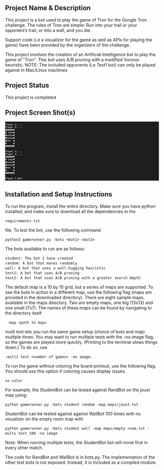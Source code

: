 ## Project Name & Description

This project is a bot used to play the game of Tron for the Google Tron challenge. The rules of Tron are simple: Run into your trail or your opponent’s trail, or into a wall, and you die.

Support code (i.e a visualizer for the game as well as APIs for playing the game) have been provided by the organizers of the challenge. 

This project involves the creation of an Artificial Intelligence bot to play the game of "Tron". This bot uses A/B pruning with a modified Voronoi heuristic. NOTE: The included opponents (i.e Test1 bot) can only be played against in Mac/Linux machines


## Project Status

This project is completed

## Project Screen Shot(s)

![ScreenShot](https://github.com/singhru27/AI-Bot/blob/main/screenshots/Home.png?raw=true)


## Installation and Setup Instructions

To run the program, install the entire directory. Make sure you have python installed, and make sure to download all the dependencies in the 

```
requirements.txt
```
file. To test the bot, use the following command

```
python3 gamerunner.py -bots <bot1> <bot2>
```

The bots available to run are as follows:

```
student: The bot I have created
random: A bot that moves randomly
wall: A bot that uses a wall-hugging heuristic
test1: A bot that uses A/B pruning
test2: A bot that uses A/B pruning with a greater search depth
```

The default map is a 10 by 10 grid, but a series of maps are supported. To see the bots in action in a different map, use the following flag (maps are provided in the downloaded directory). There are eight sample maps, available in the maps directory. Two are empty maps, one big (13x13) and one small (7x7). The names of these maps can be found by navigating to the directory itself

```
 -map <path to map>
```

multi test lets you run the same game setup (choice of bots and map) multiple times. You may want to run multiple tests with the -no image flag, so the games are played more quickly. (Printing to the terminal slows things down.) To do so, use 

```
-multi test <number of games> -no image.
```

To run the game without coloring the board printout, use the following flag. You should use this option if coloring causes display issues.

```
no color 
```

For example, the StudentBot can be tested against RandBot on the joust map using:

```
python gamerunner.py -bots student random -map maps/joust.txt
```

StudentBot can be tested against against WallBot 100 times with no visualizer on the empty room map with

```
python gamerunner.py -bots student wall -map maps/empty room.txt -multi test 100 -no image
```

Note: When running multiple tests, the StudentBot bot will move first in every other match.

The code for RandBot and WallBot is in bots.py. The implementation of the other test bots is not exposed. Instead, it is included as a compiled module. 

